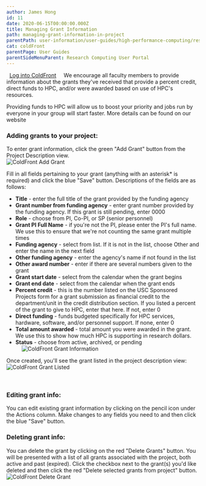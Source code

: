 ```yaml
---
author: James Hong
id: 11
date: 2020-06-15T00:00:00.000Z
title: Managing Grant Information
path: managing-grant-information-in-project
parentPath: user-information/user-guides/high-performance-computing/research-computing-user-portal
cat: coldFront
parentPage: User Guides
parentSideMenuParent: Research Computing User Portal
---
```


&nbsp;
[Log into ColdFront](https://hpcaccount.usc.edu/) 
&nbsp;
&nbsp;
We encourage all faculty members to provide information about the grants they've received that provide a percent credit, direct funds to HPC, and/or were awarded based on use of HPC's resources.

Providing funds to HPC will allow us to boost your priority and jobs run by everyone in your group will start faster.  More details can be found on our website
&nbsp;
&nbsp;
### Adding grants to your project:
To enter grant information, click the green "Add Grant" button from the Project Description view.  
![ColdFront Add Grant](/images/coldfront_project_addgrant.jpg)


Fill in all fields pertaining to your grant (anything with an asterisk* is required) and click the blue "Save" button.  Descriptions of the fields are as follows:
* **Title** - enter the full title of the grant provided by the funding agency
* **Grant number from funding agency** - enter grant number provided by the funding agency.  If this grant is still pending, enter 0000
* **Role** - choose from PI, Co-PI, or SP (senior personnel)
* **Grant PI Full Name** - if you're not the PI, please enter the PI's full name.  We use this to ensure that we're not counting the same grant multiple times 
* **Funding agency** - select from list.  If it is not in the list, choose Other and enter the name in the next field
* **Other funding agency** - enter the agency's name if not found in the list
* **Other award number** - enter if there are several numbers given to the grant
* **Grant start date** - select from the calendar when the grant begins
* **Grant end date** - select from the calendar when the grant ends
* **Percent credit** - this is the number listed on the USC Sponsored Projects form for a grant submission as financial credit to the department/unit in the credit distribution section.  If you listed a percent of the grant to give to HPC, enter that here.  If not, enter 0
* **Direct funding** - funds budgeted specifically for HPC services, hardware, software, and/or personnel support.  If none, enter 0
* **Total amount awarded** - total amount you were awarded in the grant.  We use this to show how much HPC is supporting in research dollars.
* **Status** - choose from active, archived, or pending  
&nbsp;
&nbsp;
![ColdFront Grant Information](/images/coldfront_project_grantinfo.jpg)


Once created, you'll see the grant listed in the project description view:
![ColdFront Grant Listed](/images/coldfront_project_grantoverview.jpg)

&nbsp;
&nbsp;
### Editing grant info:
You can edit existing grant information by clicking on the pencil icon under the Actions column.  Make changes to any fields you need to and then click the blue "Save" button.
&nbsp;
&nbsp;
### Deleting grant info:
You can delete the grant by clicking on the red "Delete Grants" button.  You will be presented with a list of all grants associated with the project, both active and past (expired).  Click the checkbox next to the grant(s) you'd like deleted and then click the red "Delete selected grants from project" button.
![ColdFront Delete Grant](/images/coldfront_project_deletegrant.jpg)

